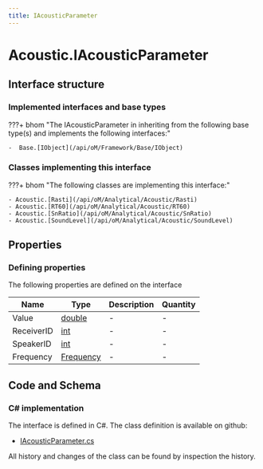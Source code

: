 ```yaml
---
title: IAcousticParameter
---
```


# Acoustic.IAcousticParameter



## Interface structure

### Implemented interfaces and base types

???+ bhom "The IAcousticParameter in inheriting from the following base type(s) and implements the following interfaces:"

    -  Base.[IObject](/api/oM/Framework/Base/IObject)


### Classes implementing this interface

???+ bhom "The following classes are implementing this interface:"

    - Acoustic.[Rasti](/api/oM/Analytical/Acoustic/Rasti)
    - Acoustic.[RT60](/api/oM/Analytical/Acoustic/RT60)
    - Acoustic.[SnRatio](/api/oM/Analytical/Acoustic/SnRatio)
    - Acoustic.[SoundLevel](/api/oM/Analytical/Acoustic/SoundLevel)


## Properties



### Defining properties

The following properties are defined on the interface

| Name             | Type             | Description      | Quantity         |
|------------------|------------------|------------------|------------------|
| Value | [double](https://learn.microsoft.com/en-us/dotnet/api/System.Double?view=netstandard-2.0) | - | - |
| ReceiverID | [int](https://learn.microsoft.com/en-us/dotnet/api/System.Int32?view=netstandard-2.0) | - | - |
| SpeakerID | [int](https://learn.microsoft.com/en-us/dotnet/api/System.Int32?view=netstandard-2.0) | - | - |
| Frequency | [Frequency](/api/oM/Analytical/Acoustic/Frequency) | - | - |


## Code and Schema

### C# implementation

The interface is defined in C#. The class definition is available on github:

- [IAcousticParameter.cs](https://github.com/BHoM/BHoM/blob/develop/Acoustic_oM/Parameters/IAcousticParameter.cs)

All history and changes of the class can be found by inspection the history.
